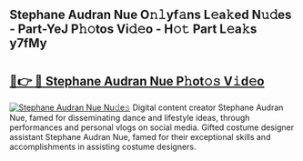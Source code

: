 ## Stephane Audran Nue O𝚗𝚕yf𝚊ns L𝚎a𝚔ed N𝚞𝚍es - Part-YeJ P𝚑𝚘tos Vi𝚍𝚎o - H𝚘𝚝 Part L𝚎a𝚔s y7fMy

# <h2><a href="http://kf1fic.oniu.top/?m=Stephane+Audran+Nue">🔗👉 🔴 Stephane Audran Nue P𝚑ot𝚘𝚜 V𝚒d𝚎o</a></h2>

[![Stephane Audran Nue Nu𝚍e𝚜](https://i.imgur.com/0qMVB7G.gif)](http://kf1fic.oniu.top/?m=Stephane+Audran+Nue)
Digital content creator Stephane Audran Nue, famed for disseminating dance and lifestyle ideas, through performances and personal vlogs on social media. Gifted costume designer assistant Stephane Audran Nue, famed for their exceptional skills and accomplishments in assisting costume designers.  
